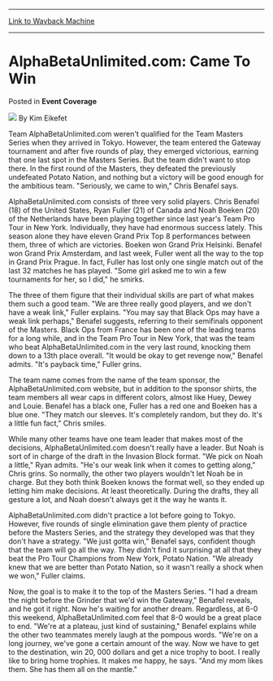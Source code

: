 
---
[Link to Wayback Machine](https://web.archive.org/web/20211206031023/https://magic.wizards.com/en/articles/archive/event-coverage/alphabetaunlimitedcom-came-win-2000-01-01)

[_metadata_:author]:- "Kim Eikefet"
[_metadata_:description]:- "Team AlphaBetaUnlimited.com weren't qualified for the Team Masters Series when they arrived in Tokyo. However, the team entered the Gateway tournament and after five rounds of play, they emerged victorious, earning that one last spot in the Masters Series. But the team didn't want to stop there. In the first round of the Masters, they defeated the previously undefeated Potato"
[_metadata_:generator]:- "Drupal 7 (http://drupal.org)"
[_metadata_:node]:- "767221"
[_metadata_:publish_date]:- "2000-01-01"
[_metadata_:source]:- "div-main-content"
[_metadata_:title]:- "AlphaBetaUnlimited.com: Came To Win"
[_metadata_:wayback_capture_timestamp]:- "2021-12-06 03:10:23"
[_metadata_:wayback_raw_url]:- "https://web.archive.org/web/20211206031023id_/https://magic.wizards.com/en/articles/archive/event-coverage/alphabetaunlimitedcom-came-win-2000-01-01"
[_metadata_:wayback_url]:- "https://magic.wizards.com/en/articles/archive/event-coverage/alphabetaunlimitedcom-came-win-2000-01-01"
---


AlphaBetaUnlimited.com: Came To Win
===================================



 Posted in **Event Coverage**







![](https://media.magic.wizards.com/styles/auth_small/public/generic-avatar-150_232.png)
By Kim Eikefet











Team AlphaBetaUnlimited.com weren't qualified for the Team Masters Series when they arrived in Tokyo. However, the team entered the Gateway tournament and after five rounds of play, they emerged victorious, earning that one last spot in the Masters Series. But the team didn't want to stop there. In the first round of the Masters, they defeated the previously undefeated Potato Nation, and nothing but a victory will be good enough for the ambitious team. "Seriously, we came to win," Chris Benafel says.


AlphaBetaUnlimited.com consists of three very solid players. Chris Benafel (18) of the United States, Ryan Fuller (21) of Canada and Noah Boeken (20) of the Netherlands have been playing together since last year's Team Pro Tour in New York. Individually, they have had enormous success lately. This season alone they have eleven Grand Prix Top 8 performances between them, three of which are victories. Boeken won Grand Prix Helsinki. Benafel won Grand Prix Amsterdam, and last week, Fuller went all the way to the top in Grand Prix Prague. In fact, Fuller has lost only one single match out of the last 32 matches he has played. "Some girl asked me to win a few tournaments for her, so I did," he smirks.


The three of them figure that their individual skills are part of what makes them such a good team. "We are three really good players, and we don't have a weak link," Fuller explains. "You may say that Black Ops may have a weak link perhaps," Benafel suggests, referring to their semifinals opponent of the Masters. Black Ops from France has been one of the leading teams for a long while, and in the Team Pro Tour in New York, that was the team who beat AlphaBetaUnlimited.com in the very last round, knocking them down to a 13th place overall. "It would be okay to get revenge now," Benafel admits. "It's payback time," Fuller grins.


The team name comes from the name of the team sponsor, the AlphaBetaUnlimited.com website, but in addition to the sponsor shirts, the team members all wear caps in different colors, almost like Huey, Dewey and Louie. Benafel has a black one, Fuller has a red one and Boeken has a blue one. "They match our sleeves. It's completely random, but they do. It's a little fun fact," Chris smiles.


While many other teams have one team leader that makes most of the decisions, AlphaBetaUnlimited.com doesn't really have a leader. But Noah is sort of in charge of the draft in the Invasion Block format. "We pick on Noah a little," Ryan admits. "He's our weak link when it comes to getting along," Chris grins. So normally, the other two players wouldn't let Noah be in charge. But they both think Boeken knows the format well, so they ended up letting him make decisions. At least theoretically. During the drafts, they all gesture a lot, and Noah doesn't always get it the way he wants it.


AlphaBetaUnlimited.com didn't practice a lot before going to Tokyo. However, five rounds of single elimination gave them plenty of practice before the Masters Series, and the strategy they developed was that they don't have a strategy. "We just gotta win," Benafel says, confident though that the team will go all the way. They didn't find it surprising at all that they beat the Pro Tour Champions from New York, Potato Nation. "We already knew that we are better than Potato Nation, so it wasn't really a shock when we won," Fuller claims.


Now, the goal is to make it to the top of the Masters Series. "I had a dream the night before the Grinder that we'd win the Gateway," Benafel reveals, and he got it right. Now he's waiting for another dream. Regardless, at 6-0 this weekend, AlphaBetaUnlimited.com feel that 8-0 would be a great place to end. "We're at a plateau, just kind of sustaining," Benafel explains while the other two teammates merely laugh at the pompous words. "We're on a long journey, we've gone a certain amount of the way. Now we have to get to the destination, win 20, 000 dollars and get a nice trophy to boot. I really like to bring home trophies. It makes me happy, he says. "And my mom likes them. She has them all on the mantle."







